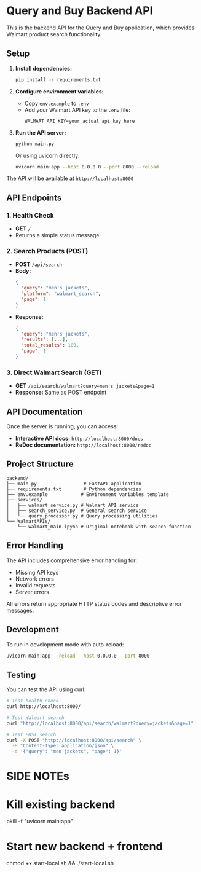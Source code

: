 # Query and Buy Backend API

This is the backend API for the Query and Buy application, which provides Walmart product search functionality.

## Setup

1. **Install dependencies:**
   ```bash
   pip install -r requirements.txt
   ```

2. **Configure environment variables:**
   - Copy `env.example` to `.env`
   - Add your Walmart API key to the `.env` file:
     ```
     WALMART_API_KEY=your_actual_api_key_here
     ```

3. **Run the API server:**
   ```bash
   python main.py
   ```
   
   Or using uvicorn directly:
   ```bash
   uvicorn main:app --host 0.0.0.0 --port 8000 --reload
   ```

The API will be available at `http://localhost:8000`

## API Endpoints

### 1. Health Check
- **GET** `/`
- Returns a simple status message

### 2. Search Products (POST)
- **POST** `/api/search`
- **Body:**
  ```json
  {
    "query": "men's jackets",
    "platform": "walmart_search",
    "page": 1
  }
  ```
- **Response:**
  ```json
  {
    "query": "men's jackets",
    "results": [...],
    "total_results": 100,
    "page": 1
  }
  ```

### 3. Direct Walmart Search (GET)
- **GET** `/api/search/walmart?query=men's jackets&page=1`
- **Response:** Same as POST endpoint

## API Documentation

Once the server is running, you can access:
- **Interactive API docs:** `http://localhost:8000/docs`
- **ReDoc documentation:** `http://localhost:8000/redoc`

## Project Structure

```
backend/
├── main.py                 # FastAPI application
├── requirements.txt        # Python dependencies
├── env.example            # Environment variables template
├── services/
│   ├── walmart_service.py # Walmart API service
│   ├── search_service.py  # General search service
│   └── query_processor.py # Query processing utilities
└── WalmartAPIs/
    └── walmart_main.ipynb # Original notebook with search function
```

## Error Handling

The API includes comprehensive error handling for:
- Missing API keys
- Network errors
- Invalid requests
- Server errors

All errors return appropriate HTTP status codes and descriptive error messages.

## Development

To run in development mode with auto-reload:
```bash
uvicorn main:app --reload --host 0.0.0.0 --port 8000
```

## Testing

You can test the API using curl:

```bash
# Test health check
curl http://localhost:8000/

# Test Walmart search
curl "http://localhost:8000/api/search/walmart?query=jackets&page=1"

# Test POST search
curl -X POST "http://localhost:8000/api/search" \
  -H "Content-Type: application/json" \
  -d '{"query": "men jackets", "page": 1}'
``` 

# SIDE NOTEs
# Kill existing backend
pkill -f "uvicorn main:app"

# Start new backend + frontend
chmod +x start-local.sh && ./start-local.sh
